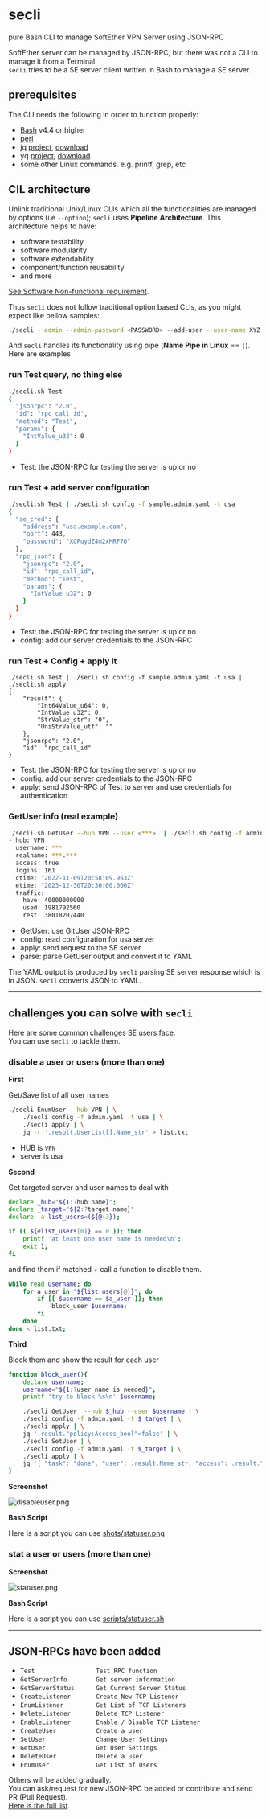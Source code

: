 # secli
pure Bash CLI to manage SoftEther VPN Server using JSON-RPC

SoftEther server can be managed by JSON-RPC, but there was not a CLI to manage it from a Terminal.  
`secli` tries to be a SE server client written in Bash to manage a SE server.

## prerequisites
The CLI needs the following in order to function properly:  

- [Bash](https://www.gnu.org/software/bash/) v4.4 or higher
- [perl](https://www.perl.org/) 
- jq [project](https://stedolan.github.io/jq/), [download](https://stedolan.github.io/jq/)
- yq [project](https://github.com/mikefarah/yq), [download](https://github.com/mikefarah/yq/releases)
- some other Linux commands. e.g. printf, grep, etc

## CIL architecture
Unlink traditional Unix/Linux CLIs which all the functionalities are managed by options (i.e `--option`); `secli` uses **Pipeline Architecture**. 
This architecture helps to have:  
- software testability
- software modularity
- software extendability
- component/function reusability
- and more

[See Software Non-functional requirement](https://en.wikipedia.org/wiki/Non-functional_requirement).  


Thus `secli` does not follow traditional option based CLIs, as you might expect like bellow samples:

```bash
./secli --admin --admin-password <PASSWORD> --add-user --user-name XYZ --user-pass 123@XYZ --enable-policy vpn.example.com
```

And `secli` handles its functionality using pipe (**Name Pipe in Linux** == `|`). Here are examples

### run Test query, no thing else

```bash
./secli.sh Test
{
  "jsonrpc": "2.0",
  "id": "rpc_call_id",
  "method": "Test",
  "params": {
    "IntValue_u32": 0
  }
}
```

 - Test: the JSON-RPC for testing the server is up or no

### run Test + add server configuration

```bash
./secli.sh Test | ./secli.sh config -f sample.admin.yaml -t usa
{
  "se_cred": {
    "address": "usa.example.com",
    "port": 443,
    "password": "XCFuydZ4m2xMRF7O"
  },
  "rpc_json": {
    "jsonrpc": "2.0",
    "id": "rpc_call_id",
    "method": "Test",
    "params": {
      "IntValue_u32": 0
    }
  }
}
```

 - Test: the JSON-RPC for testing the server is up or no
 - config: add our server credentials to the JSON-RPC 

### run Test + Config + apply it

```
./secli.sh Test | ./secli.sh config -f sample.admin.yaml -t usa | ./secli.sh apply
{
    "result": {
        "Int64Value_u64": 0,
        "IntValue_u32": 0,
        "StrValue_str": "0",
        "UniStrValue_utf": ""
    },
    "jsonrpc": "2.0",
    "id": "rpc_call_id"
}
```

 - Test: the JSON-RPC for testing the server is up or no
 - config: add our server credentials to the JSON-RPC 
 - apply: send JSON-RPC of Test to server and use credentials for authentication

### GetUser info  (real example)

```bash
./secli.sh GetUser --hub VPN --user <***>  | ./secli.sh config -f admin.yaml -t usa | ./secli.sh apply | ./secli.sh parse -m GetUser
- hub: VPN
  username: ***
  realname: ***.***
  access: true
  logins: 161
  ctime: "2022-11-09T20:58:09.963Z"
  etime: "2023-12-30T20:30:00.000Z"
  traffic:
    have: 40000000000
    used: 1981792560
    rest: 38018207440
```

 - GetUser: use GitUser JSON-RPC
 - config: read configuration for usa server
 - apply: send request to the SE server
 - parse: parse GetUser output and convert it to YAML

The YAML output is produced by `secli` parsing SE server response which is in JSON. `secil` converts JSON to YAML.  

---

## challenges you can solve with `secli`
Here are some common challenges SE users face.  
You can use `secli` to tackle them.  

### disable a user or users (more than one)

**First**

Get/Save list of all user names

```bash
./secli EnumUser --hub VPN | \
    ./secli config -f admin.yaml -t usa | \
    ./secli apply | \
    jq -r '.result.UserList[].Name_str' > list.txt
```

 - HUB is `VPN`
 - server is usa


**Second**

Get targeted server and user names to deal with 

```bash
declare _hub="${1:?hub name}";
declare _target="${2:?target name}"
declare -a list_users=(${@:3});

if (( ${#list_users[0]} == 0 )); then
    printf 'at least one user name is needed\n';
    exit 1;
fi
```

and find them if matched + call a function to disable them.  

```bash
while read username; do
    for a_user in "${list_users[@]}"; do
        if [[ $username == $a_user ]]; then
            block_user $username;
        fi
    done
done < list.txt;
```

**Third**  

Block them and show the result for each user

```bash
function block_user(){
    declare username;
    username="${1:?user name is needed}";
    printf 'try to block %s\n' $username;

    ./secli GetUser  --hub $_hub --user $username | \
    ./secli config -f admin.yaml -t $_target | \
    ./secli apply | \
    jq '.result."policy:Access_bool"=false' | \
    ./secli SetUser | \
    ./secli config -f admin.yaml -t $_target | \
    ./secli apply | \
    jq '{ "task": "done", "user": .result.Name_str, "access": .result."policy:Access_bool" }'
}
```

**Screenshot**

![disableuser.png](./shots/disableuser.png)

**Bash Script**

Here is a script you can use [shots/statuser.png](shots/statuser.png)


### stat a user or users (more than one)

**Screenshot**

![statuser.png](./shots/disableuser.png)

**Bash Script**

Here is a script you can use [scripts/statuser.sh](scripts/statuser.sh)


---

## JSON-RPCs have been added

 - `Test                 Test RPC function`
 - `GetServerInfo        Get server information`
 - `GetServerStatus      Get Current Server Status`
 - `CreateListener       Create New TCP Listener`
 - `EnumListener         Get List of TCP Listeners`
 - `DeleteListener       Delete TCP Listener`
 - `EnableListener       Enable / Disable TCP Listener`
 - `CreateUser           Create a user`
 - `SetUser              Change User Settings`
 - `GetUser              Get User Settings`
 - `DeleteUser           Delete a user`
 - `EnumUser             Get List of Users`

Others will be added gradually.  
You can ask/request for new JSON-RPC be added or contribute and send PR (Pull Request).  
[Here is the full list](https://github.com/SoftEtherVPN/SoftEtherVPN/tree/master/developer_tools/vpnserver-jsonrpc-clients).

